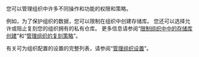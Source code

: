 您可以管理组织中许多不同操作和功能的权限和策略。

例如，为了保护组织的数据，您可以限制在组织中创建存储库。 您还可以选择允许或阻止复刻您的组织拥有的私有仓库。 更多信息请参阅“[限制组织中中的存储库创建](/organizations/managing-organization-settings/restricting-repository-creation-in-your-organization)”和“[管理组织的复刻策略](/organizations/managing-organization-settings/managing-the-forking-policy-for-your-organization)”。

有关可为组织配置的设置的完整列表，请参阅“[管理组织设置](/organizations/managing-organization-settings)”。
